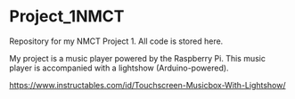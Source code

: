 # Project_1NMCT
Repository for my NMCT Project 1.
All code is stored here.

My project is a music player powered by the Raspberry Pi. This music player is accompanied with a lightshow (Arduino-powered).

https://www.instructables.com/id/Touchscreen-Musicbox-With-Lightshow/
